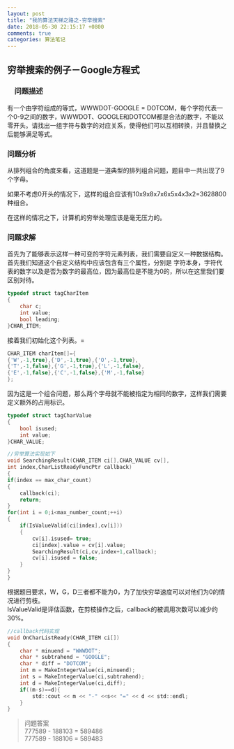 ```yaml
---
layout: post
title: "我的算法天梯之路之-穷举搜索"
date: 2018-05-30 22:15:17 +0800
comments: true
categories: 算法笔记
---
```

<h2 id="穷举搜索的例子google方程式">穷举搜索的例子－Google方程式</h2>



<h3 id="问题描述">　问题描述</h3>

<p>有一个由字符组成的等式，WWWDOT-GOOGLE = DOTCOM，每个字符代表一个0-9之间的数字，WWWDOT、GOOGLE和DOTCOM都是合法的数字，不能以零开头。请找出一组字符与数字的对应关系，使得他们可以互相转换，并且替换之后能够满足等式。</p>



<h3 id="问题分析">问题分析</h3>

<p>从排列组合的角度来看，这道题是一道典型的排列组合问题，题目中一共出现了9个字母。</p>

<p>如果不考虑0开头的情况下，这样的组合应该有10x9x8x7x6x5x4x3x2=3628800种组合。</p>

<p>在这样的情况之下，计算机的穷举处理应该是毫无压力的。</p>



<h3 id="问题求解">问题求解</h3>

<p>首先为了能够表示这样一种可变的字符元素列表，我们需要自定义一种数据结构。首先我们知道这个自定义结构中应该包含有三个属性，分别是 字符本身，字符代表的数字以及是否为数字的最高位，因为最高位是不能为0的，所以在这里我们要区别对待。</p>



```c
typedef struct tagCharItem
{
	char c;
	int value;
	bool leading;
}CHAR_ITEM;
```

<p>接着我们初始化这个列表。=</p>


```c
CHAR_ITEM charItem[]={
{'W',-1,true},{'D',-1,true},{'O',-1,true},
{'T',-1,false},{'G',-1,true},{'L',-1,false},
{'E',-1,false},{'C',-1,false},{'M',-1,false}
};
```
<p>因为这是一个组合问题，那么两个字母就不能被指定为相同的数字，这样我们需要定义额外的占用标识。</p>

```c
typedef struct tagCharValue
{
	bool isused;
	int value;
}CHAR_VALUE;

//穷举算法实现如下
void SearchingResult(CHAR_ITEM ci[],CHAR_VALUE cv[],
int index,CharListReadyFuncPtr callback)
{
if(index == max_char_count)
{
	callback(ci);
	return;
}
for(int i = 0;i<max_number_count;++i)
{
	if(IsValueValid(ci[index],cv[i]))
	{
		cv[i].isused= true;
		ci[index].value = cv[i].value;
		SearchingResult(ci,cv,index+1,callback);
		cv[i].isused = false;
	}
}
}
```

<p>根据题目要求，W，G，D三者都不能为0，为了加快穷举速度可以对他们为0的情况进行剪枝。 <br>
IsValueValid是评估函数，在剪枝操作之后，callback的被调用次数可以减少约30%。</p>


```c
//callback代码实现
void OnCharListReady(CHAR_ITEM ci[])
{
	char * minuend = "WWWDOT";
	char * subtrahend = "GOOGLE";
	char * diff = "DOTCOM";
	int m = MakeIntegerValue(ci,minuend);
	int s = MakeIntegerValue(ci,subtrahend);
	int d = MakeIntegerValue(ci,diff);
	if((m-s)==d){
		std::cout << m << "-" <<s<< "=" << d << std::endl;
	}
}
```

<blockquote>
  <p>问题答案 <br>
  777589 - 188103 = 589486 <br>
  777589 - 188106 = 589483</p>
</blockquote>
